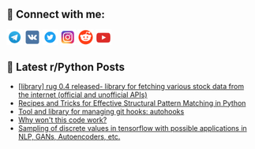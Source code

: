 ## 🔎 Connect with me:
[<img src="https://github.com/bullbesh/bullbesh/blob/main/images/Telegram.png" width="32" height="32" />](https://t.me/bullbesh)
[<img src="https://github.com/bullbesh/bullbesh/blob/main/images/VK.png" width="32" height="32" />](https://vk.com/bullbesh)
[<img src="https://github.com/bullbesh/bullbesh/blob/main/images/Twitter.png" width="32" height="32" />](https://twitter.com/bullbesh1)
[<img src="https://github.com/bullbesh/bullbesh/blob/main/images/Instagram.png" width="32" height="32" />](https://www.instagram.com/bullbesh)
[<img src="https://github.com/bullbesh/bullbesh/blob/main/images/Reddit.png" width="32" height="32" />](https://www.reddit.com/user/bullbesh)
[<img src="https://github.com/bullbesh/bullbesh/blob/main/images/YouTube.png" width="32" height="32" />](https://www.youtube.com/channel/UCtfjRs6uzgq5mfm8S06WTcg)

## 📕 Latest r/Python Posts
<!-- BLOG-POST-LIST:START -->
- [[library] rug 0.4 released- library for fetching various stock data from the internet &lpar;official and unofficial APIs&rpar;](https://www.reddit.com/r/Python/comments/wecng8/library_rug_04_released_library_for_fetching/)
- [Recipes and Tricks for Effective Structural Pattern Matching in Python](https://www.reddit.com/r/Python/comments/webvj3/recipes_and_tricks_for_effective_structural/)
- [Tool and library for managing git hooks: autohooks](https://www.reddit.com/r/Python/comments/webbrp/tool_and_library_for_managing_git_hooks_autohooks/)
- [Why won&#39;t this code work?](https://www.reddit.com/r/Python/comments/weaaml/why_wont_this_code_work/)
- [Sampling of discrete values in tensorflow with possible applications in NLP, GANs, Autoencoders, etc.](https://www.reddit.com/r/Python/comments/wea806/sampling_of_discrete_values_in_tensorflow_with/)
<!-- BLOG-POST-LIST:END -->
